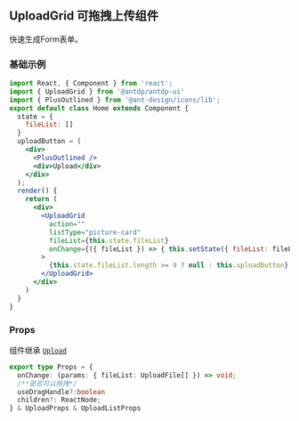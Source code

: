 UploadGrid 可拖拽上传组件
---

快速生成Form表单。

### 基础示例

<!--DemoStart--> 
```jsx
import React, { Component } from 'react';
import { UploadGrid } from '@antdp/antdp-ui'
import { PlusOutlined } from '@ant-design/icons/lib';
export default class Home extends Component {
  state = {
    fileList: []
  }
  uploadButton = (
    <div>
      <PlusOutlined />
      <div>Upload</div>
    </div>
  );
  render() {
    return (
      <div>
        <UploadGrid
          action=""
          listType="picture-card"
          fileList={this.state.fileList}
          onChange={({ fileList }) => { this.setState({ fileList: fileList }) }}
        >
          {this.state.fileList.length >= 9 ? null : this.uploadButton}
        </UploadGrid>
      </div>
    )
  }
}
```
<!--End-->

### Props
组件继承 [`Upload`](https:ant.design/components/upload-cn/#header)
```ts
export type Props = {
  onChange: (params: { fileList: UploadFile[] }) => void;
  /**是否可以拖拽*/
  useDragHandle?:boolean
  children?: ReactNode;
} & UploadProps & UploadListProps
```
